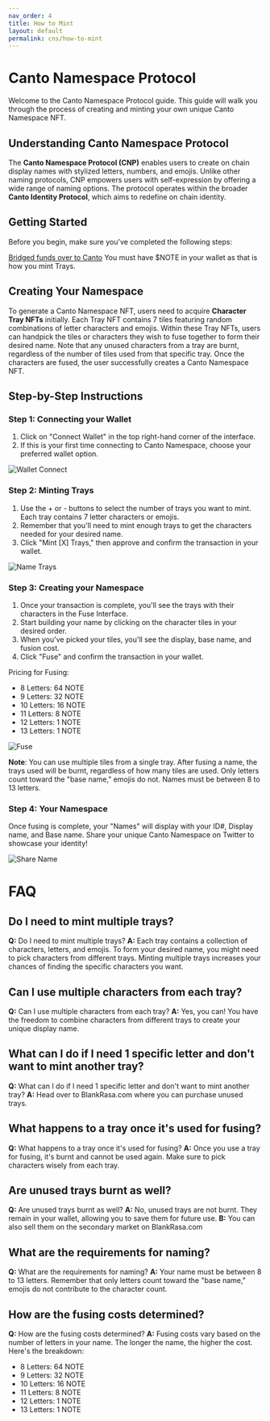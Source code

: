 ```yaml
---
nav_order: 4
title: How to Mint
layout: default
permalink: cns/how-to-mint
---
```

# Canto Namespace Protocol

Welcome to the Canto Namespace Protocol guide. This guide will walk you through the process of creating and minting your own unique Canto Namespace NFT.

## Understanding Canto Namespace Protocol

The **Canto Namespace Protocol (CNP)** enables users to create on chain display names with stylized letters, numbers, and emojis. Unlike other naming protocols, CNP empowers users with self-expression by offering a wide range of naming options. The protocol operates within the broader **Canto Identity Protocol**, which aims to redefine on chain identity.

## Getting Started

Before you begin, make sure you've completed the following steps:

[Bridged funds over to Canto](https://docs.canto.io/user-guides/bridging-assets/to-canto)
You must have $NOTE in your wallet as that is how you mint Trays.


## Creating Your Namespace

To generate a Canto Namespace NFT, users need to acquire **Character Tray NFTs** initially. Each Tray NFT contains 7 tiles featuring random combinations of letter characters and emojis. Within these Tray NFTs, users can handpick the tiles or characters they wish to fuse together to form their desired name. Note that any unused characters from a tray are burnt, regardless of the number of tiles used from that specific tray. Once the characters are fused, the user successfully creates a Canto Namespace NFT.

## Step-by-Step Instructions

### Step 1: Connecting your Wallet

1. Click on "Connect Wallet" in the top right-hand corner of the interface.
2. If this is your first time connecting to Canto Namespace, choose your preferred wallet option.

![Wallet Connect](../assets/CNS_1.png)

### Step 2: Minting Trays

1. Use the + or - buttons to select the number of trays you want to mint. Each tray contains 7 letter characters or emojis.
2. Remember that you'll need to mint enough trays to get the characters needed for your desired name.
3. Click "Mint [X] Trays," then approve and confirm the transaction in your wallet.

![Name Trays](../assets/CNS_2.gif)

### Step 3: Creating your Namespace

1. Once your transaction is complete, you'll see the trays with their characters in the Fuse Interface.
2. Start building your name by clicking on the character tiles in your desired order.
3. When you've picked your tiles, you'll see the display, base name, and fusion cost.
4. Click "Fuse" and confirm the transaction in your wallet.

Pricing for Fusing:
- 8 Letters: 64 NOTE
- 9 Letters: 32 NOTE
- 10 Letters: 16 NOTE
- 11 Letters: 8 NOTE
- 12 Letters: 1 NOTE
- 13 Letters: 1 NOTE

![Fuse](../assets/CNS_3.png)

**Note**: You can use multiple tiles from a single tray. After fusing a name, the trays used will be burnt, regardless of how many tiles are used. Only letters count toward the "base name," emojis do not. Names must be between 8 to 13 letters.

### Step 4: Your Namespace

Once fusing is complete, your "Names" will display with your ID#, Display name, and Base name. Share your unique Canto Namespace on Twitter to showcase your identity!

![Share Name](../assets/CNS_4.png)


# FAQ

## Do I need to mint multiple trays?
**Q:** Do I need to mint multiple trays?
**A:** Each tray contains a collection of characters, letters, and emojis. To form your desired name, you might need to pick characters from different trays. Minting multiple trays increases your chances of finding the specific characters you want.

## Can I use multiple characters from each tray?
**Q:** Can I use multiple characters from each tray?
**A:** Yes, you can! You have the freedom to combine characters from different trays to create your unique display name.

## What can I do if I need 1 specific letter and don't want to mint another tray?
**Q:** What can I do if I need 1 specific letter and don't want to mint another tray?
**A:** Head over to BlankRasa.com where you can purchase unused trays.

## What happens to a tray once it's used for fusing?
**Q:** What happens to a tray once it's used for fusing?
**A:** Once you use a tray for fusing, it's burnt and cannot be used again. Make sure to pick characters wisely from each tray.

## Are unused trays burnt as well?
**Q:** Are unused trays burnt as well?
**A:** No, unused trays are not burnt. They remain in your wallet, allowing you to save them for future use.
**B:** You can also sell them on the secondary market on BlankRasa.com

## What are the requirements for naming?
**Q:** What are the requirements for naming?
**A:** Your name must be between 8 to 13 letters. Remember that only letters count toward the "base name," emojis do not contribute to the character count.

## How are the fusing costs determined?
**Q:** How are the fusing costs determined?
**A:** Fusing costs vary based on the number of letters in your name. The longer the name, the higher the cost. Here's the breakdown:
- 8 Letters: 64 NOTE
- 9 Letters: 32 NOTE
- 10 Letters: 16 NOTE
- 11 Letters: 8 NOTE
- 12 Letters: 1 NOTE
- 13 Letters: 1 NOTE
